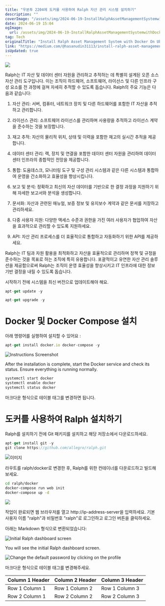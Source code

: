 ```yaml
---
title: "우분투 2204에 도커를 사용하여 Ralph 자산 관리 시스템 설치하기"
description: ""
coverImage: "/assets/img/2024-06-19-InstallRalphAssetManagementSystemwithDockerOnUbuntu2204_0.png"
date: 2024-06-19 15:04
ogImage: 
  url: /assets/img/2024-06-19-InstallRalphAssetManagementSystemwithDockerOnUbuntu2204_0.png
tag: Tech
originalTitle: "Install Ralph Asset Management System with Docker On Ubuntu 22.04"
link: "https://medium.com/@hasanudin31113/install-ralph-asset-management-system-with-docker-on-ubuntu-22-04-26494ea6bf76"
isUpdated: true
---
```






<img src="/assets/img/2024-06-19-InstallRalphAssetManagementSystemwithDockerOnUbuntu2204_0.png" />

Ralph는 IT 자산 및 데이터 센터 자원을 관리하고 추적하는 데 특별히 설계된 오픈 소스 자산 관리 도구입니다. 이는 조직이 하드웨어, 소프트웨어, 라이선스 및 다른 인프라 구성 요소를 전 과정에 걸쳐 자세히 추적할 수 있도록 돕습니다. Ralph의 주요 기능은 다음과 같습니다:

1. 자산 관리: 서버, 컴퓨터, 네트워크 장치 및 다른 하드웨어를 포함한 IT 자산을 추적하고 관리합니다.

2. 라이선스 관리: 소프트웨어 라이선스를 관리하며 사용량을 추적하고 라이선스 계약을 준수하는 것을 보장합니다.

<div class="content-ad"></div>

3. 재고 추적: 자산의 물리적 위치, 상태 및 이력을 포함한 재고의 실시간 추적을 제공합니다.

4. 데이터 센터 관리: 랙, 장치 및 연결을 포함한 데이터 센터 자원을 관리하여 데이터 센터 인프라의 종합적인 전망을 제공합니다.

5. 통합: 도움데스크, 모니터링 도구 및 구성 관리 시스템과 같은 다른 시스템과 통합하여 운영을 간소화하고 효율성을 향상시킵니다.

6. 보고 및 분석: 정확하고 최신의 자산 데이터를 기반으로 한 결정 과정을 지원하기 위해 자세한 보고서와 분석을 생성합니다.

<div class="content-ad"></div>

7. 문서화: 자산과 관련된 매뉴얼, 보증 정보 및 유지보수 계약과 같은 문서를 저장하고 관리하세요.

8. 다중 사용자 지원: 다양한 액세스 수준과 권한을 가진 여러 사용자가 협업하여 자산을 효과적으로 관리할 수 있도록 지원하세요.

9. API: 자산 관리 프로세스를 더 효율적으로 통합하고 자동화하기 위한 API를 제공하세요.

Ralph는 IT 팀과 자원 활용을 최적화하고 자산을 효율적으로 관리하며 정책 및 규정을 준수하는 것을 목표로 하는 조직에 특히 유용합니다. 포괄적이고 유연한 자산 관리 솔루션을 제공함으로써 Ralph는 조직이 운영 효율성을 향상시키고 IT 인프라에 대한 정보 기반 결정을 내릴 수 있도록 돕습니다.

<div class="content-ad"></div>

시작하기 전에 시스템을 최신 버전으로 업데이트해야 해요.

```js
apt-get update -y

apt-get upgrade -y
```

# Docker 및 Docker Compose 설치

아래 명령어를 실행하여 설치할 수 있어요 :

<div class="content-ad"></div>

```js
apt-get install docker.io docker-compose -y
```

![Instructions Screenshot](/assets/img/2024-06-19-InstallRalphAssetManagementSystemwithDockerOnUbuntu2204_1.png)

After the installation is complete, start the Docker service and check its status. Ensure everything is running normally.

```js
systemctl start docker
systemctl enable docker
systemctl status docker
```

<div class="content-ad"></div>

마크다운 형식으로 테이블 태그를 변경하면 됩니다.

<div class="content-ad"></div>

# 도커를 사용하여 Ralph 설치하기

Ralph를 설치하기 전에 Git 패키지를 설치하고 해당 저장소에서 다운로드하세요.

```js
apt-get install git -y
git clone https://github.com/allegro/ralph.git
```

![이미지](/assets/img/2024-06-19-InstallRalphAssetManagementSystemwithDockerOnUbuntu2204_4.png)

<div class="content-ad"></div>

라우트를 ralph/docker로 변경한 후, Ralph를 위한 컨테이너를 다운로드하고 빌드해보세요.

```bash
cd ralph/docker
docker-compose run web init
docker-compose up -d
```

<img src="/assets/img/2024-06-19-InstallRalphAssetManagementSystemwithDockerOnUbuntu2204_5.png" />

작업이 완료되면 웹 브라우저를 열고 http://ip-address-server을 입력하세요. 기본 사용자 이름 "ralph"과 비밀번호 "ralph"로 로그인하고 로그인 버튼을 클릭하세요.

<div class="content-ad"></div>


아래는 Markdown 형식으로 변환되었습니다:


![Initial Ralph dashboard screen](/assets/img/2024-06-19-InstallRalphAssetManagementSystemwithDockerOnUbuntu2204_6.png)

You will see the initial Ralph dashboard screen.

![Change the default password by clicking on the profile](/assets/img/2024-06-19-InstallRalphAssetManagementSystemwithDockerOnUbuntu2204_7.png)


<div class="content-ad"></div>

마크다운 형식으로 테이블 태그를 변경해주세요.

| Column 1 Header | Column 2 Header | Column 3 Header |
|-----------------|-----------------|-----------------|
| Row 1 Column 1  | Row 1 Column 2  | Row 1 Column 3  |
| Row 2 Column 1  | Row 2 Column 2  | Row 2 Column 3  |
